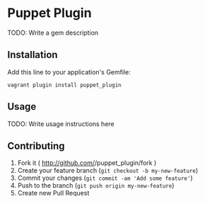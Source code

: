 # Puppet Plugin

TODO: Write a gem description

## Installation

Add this line to your application's Gemfile:

    vagrant plugin install puppet_plugin


## Usage

TODO: Write usage instructions here

## Contributing

1. Fork it ( http://github.com/<my-github-username>/puppet_plugin/fork )
2. Create your feature branch (`git checkout -b my-new-feature`)
3. Commit your changes (`git commit -am 'Add some feature'`)
4. Push to the branch (`git push origin my-new-feature`)
5. Create new Pull Request

